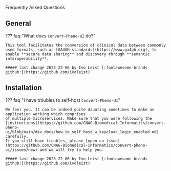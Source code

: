 Frequently Asked Questions

## General

??? faq "What does `Convert-Pheno-UI` do?"

    This tool facilitates the conversion of clinical data between commonly used formats, such as [GA4GH standards](https://www.ga4gh.org), to enable **secure data sharing** and discovery through **semantic interoperability**.

    ##### last change 2023-22-06 by Ivo Leist [:fontawesome-brands-github:](https://github.com/ivoleist)

## Installation

??? faq "I have troubles to self-host `Convert-Pheno-UI`"

    We feel you. It can be indeed quite daunting sometimes to make an application working which comprises
    of multiple microservices. Make sure that you were following the [instructions](https://github.com/CNAG-Biomedical-Informatics/convert-pheno-ui/blob/main/dev_docs/how_to_self_host_w_keycloak_login_enabled.md) carefully.
    If you still have troubles, please [open an issue](https://github.com/CNAG-Biomedical-Informatics/convert-pheno-ui/issues/new) and we will try to help you.

    ##### last change 2023-22-06 by Ivo Leist [:fontawesome-brands-github:](https://github.com/ivoleist)
